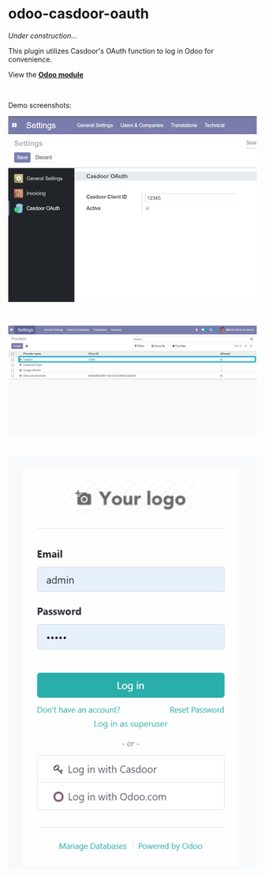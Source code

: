 # odoo-casdoor-oauth
*Under construction...*  

This plugin utilizes Casdoor's OAuth function to log in Odoo for convenience.  

View the [**Odoo module**](https://apps.odoo.com/apps/modules/14.0/Casdoor-OAuth/)

<br>

Demo screenshots:

![Settings Screenshot](/casdoor_oauth/static/description/settings_sidebar_screenshot.png)

<br>

![Providers Screenshot](/casdoor_oauth/static/description/oauth_providers_screenshot.png)

<br>

![Login Screenshot](/casdoor_oauth/static/description/login_page_screenshot.png)

<br>
